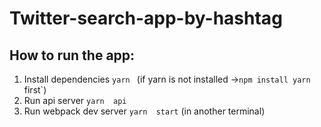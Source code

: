 # Twitter-search-app-by-hashtag

## How to run the app:
1. Install dependencies  `yarn `  (if  yarn is not installed ->`npm install yarn`  first`)
2. Run api server `yarn  api`
3. Run webpack dev server `yarn  start` (in another terminal)

